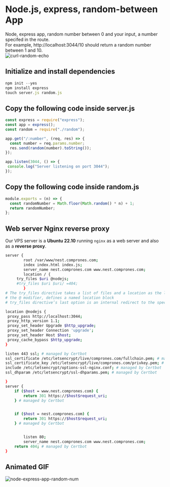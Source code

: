 # Node.js, express, random-between App
Node, express app, random number between 0 and your input, a number specifed in the route.<br> 
For example, http://localhost:3044/10 should return a random number between 1 and 10.<br>
![curl-random-echo](https://github.com/danielurra/node-express-app-random-between/assets/51704179/d21924c5-b4a6-462f-8739-1fe30f8f2181)

## Initialize and install dependencies

```javascript
npm init --yes
npm install express
touch server.js random.js
```
## Copy the following code inside server.js 
```javascript
const express = require("express");
const app = express();
const random = require("./random");

app.get("/:number", (req, res) => {
  const number = req.params.number;
  res.send(random(number).toString());
});

app.listen(3044, () => {
 console.log("Server listening on port 3044");
});
```
## Copy the following code inside random.js 
```javascript
module.exports = (n) => {
  const randomNumber = Math.floor(Math.random() * n) + 1;
  return randomNumber;
};
```
## Web server Nginx reverse proxy
Our VPS server is a **Ubuntu 22.10** running `nginx` as a web server and also as a **reverse proxy**.<br>
```bash
server {
        root /var/www/nest.comprones.com;
        index index.html index.js;
        server_name nest.comprones.com www.nest.comprones.com;
        location / {
     try_files $uri @nodejs;
     #try_files $uri $uri/ =404;
        }
# The try_files directive takes a list of files and a location as the last argument.
# the @ modifier, defines a named location block
# try_files directive’s last option is an internal redirect to the specified location in this case to Node.js reverse proxy

location @nodejs { 
 proxy_pass http://localhost:3044;
 proxy_http_version 1.1;
 proxy_set_header Upgrade $http_upgrade;
 proxy_set_header Connection 'upgrade';
 proxy_set_header Host $host;
 proxy_cache_bypass $http_upgrade;
}

listen 443 ssl; # managed by Certbot
ssl_certificate /etc/letsencrypt/live/comprones.com/fullchain.pem; # managed by Certbot
ssl_certificate_key /etc/letsencrypt/live/comprones.com/privkey.pem; # managed by Certbot
include /etc/letsencrypt/options-ssl-nginx.conf; # managed by Certbot
ssl_dhparam /etc/letsencrypt/ssl-dhparams.pem; # managed by Certbot

}
server {
    if ($host = www.nest.comprones.com) {
        return 301 https://$host$request_uri;
    } # managed by Certbot


    if ($host = nest.comprones.com) {
        return 301 https://$host$request_uri;
    } # managed by Certbot


        listen 80;
        server_name nest.comprones.com www.nest.comprones.com;
    return 404; # managed by Certbot
}
```
## Animated GIF
![node-express-app-random-num](https://github.com/danielurra/node-express-app-random-between/assets/51704179/b77d713e-cc84-4579-8b90-e525ac0d48c4)


